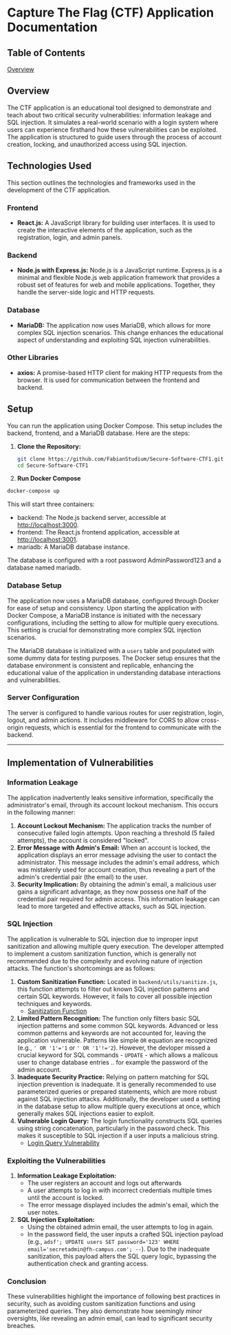 # Capture The Flag (CTF) Application Documentation

## Table of Contents  
[Overview](#overview)  

## Overview
The CTF application is an educational tool designed to demonstrate and teach about two critical security vulnerabilities: information leakage and SQL injection. It simulates a real-world scenario with a login system where users can experience firsthand how these vulnerabilities can be exploited. The application is structured to guide users through the process of account creation, locking, and unauthorized access using SQL injection.

## Technologies Used
This section outlines the technologies and frameworks used in the development of the CTF application.

### Frontend

- **React.js:** A JavaScript library for building user interfaces. It is used to create the interactive elements of the application, such as the registration, login, and admin panels.

### Backend

- **Node.js with Express.js:** Node.js is a JavaScript runtime. Express.js is a minimal and flexible Node.js web application framework that provides a robust set of features for web and mobile applications. Together, they handle the server-side logic and HTTP requests.

### Database

- **MariaDB:** The application now uses MariaDB, which allows for more complex SQL injection scenarios. This change enhances the educational aspect of understanding and exploiting SQL injection vulnerabilities.

### Other Libraries

- **axios:** A promise-based HTTP client for making HTTP requests from the browser. It is used for communication between the frontend and backend.

## Setup

You can run the application using Docker Compose. This setup includes the backend, frontend, and a MariaDB database. Here are the steps:

1. **Clone the Repository:**

   ```sh
   git clone https://github.com/FabianStudium/Secure-Software-CTF1.git
   cd Secure-Software-CTF1
   ```

2. **Run Docker Compose**

```sh
docker-compose up
```

This will start three containers:

* backend: The Node.js backend server, accessible at <http://localhost:3000>.
* frontend: The React.js frontend application, accessible at <http://localhost:3001>.
* mariadb: A MariaDB database instance.

The database is configured with a root password AdminPassword123 and a database named mariadb.

### Database Setup

The application now uses a MariaDB database, configured through Docker for ease of setup and consistency. Upon starting the application with Docker Compose, a MariaDB instance is initiated with the necessary configurations, including the setting to allow for multiple query executions. This setting is crucial for demonstrating more complex SQL injection scenarios.

The MariaDB database is initialized with a `users` table and populated with some dummy data for testing purposes. The Docker setup ensures that the database environment is consistent and replicable, enhancing the educational value of the application in understanding database interactions and vulnerabilities.

### Server Configuration
The server is configured to handle various routes for user registration, login, logout, and admin actions. It includes middleware for CORS to allow cross-origin requests, which is essential for the frontend to communicate with the backend.

---

## Implementation of Vulnerabilities

### Information Leakage
The application inadvertently leaks sensitive information, specifically the administrator's email, through its account lockout mechanism. This occurs in the following manner:

1. **Account Lockout Mechanism:** The application tracks the number of consecutive failed login attempts. Upon reaching a threshold (5 failed attempts), the account is considered "locked".
2. **Error Message with Admin's Email:** When an account is locked, the application displays an error message advising the user to contact the administrator. This message includes the admin's email address, which was mistakenly used for account creation, thus revealing a part of the admin's credential pair (the email) to the user.
3. **Security Implication:** By obtaining the admin's email, a malicious user gains a significant advantage, as they now possess one half of the credential pair required for admin access. This information leakage can lead to more targeted and effective attacks, such as SQL injection.

### SQL Injection
The application is vulnerable to SQL injection due to improper input sanitization and allowing multiple query execution. The developer attempted to implement a custom sanitization function, which is generally not recommended due to the complexity and evolving nature of injection attacks. The function's shortcomings are as follows:

1. **Custom Sanitization Function:** Located in `backend/utils/sanitize.js`, this function attempts to filter out known SQL injection patterns and certain SQL keywords. However, it fails to cover all possible injection techniques and keywords.
   - [Sanitization Function](https://github.com/FabianStudium/Secure-Software-CTF1/blob/main/backend/utils/sanitize.js)
2. **Limited Pattern Recognition:** The function only filters basic SQL injection patterns and some common SQL keywords. Advanced or less common patterns and keywords are not accounted for, leaving the application vulnerable. Patterns like simple `OR` equation are recognized (e.g., `' OR '1'='1` or `' OR '1'!='2`). However, the devloper missed a crucial keyword for SQL commands - `UPDATE` - which allows a malicous user to change database entries .. for example the password of the admin account.
3. **Inadequate Security Practice:** Relying on pattern matching for SQL injection prevention is inadequate. It is generally recommended to use parameterized queries or prepared statements, which are more robust against SQL injection attacks. Additionally, the developer used a setting in the database setup to allow multiple query executions at once, which generally makes SQL injections easier to exploit.
4. **Vulnerable Login Query:** The login functionality constructs SQL queries using string concatenation, particularly in the password check. This makes it susceptible to SQL injection if a user inputs a malicious string.
   - [Login Query Vulnerability](https://github.com/FabianStudium/Secure-Software-CTF1/blob/main/server.js)

### Exploiting the Vulnerabilities

1. **Information Leakage Exploitation:**
   - The user registers an account and logs out afterwards
   - A user attempts to log in with incorrect credentials multiple times until the account is locked.
   - The error message displayed includes the admin's email, which the user notes.
2. **SQL Injection Exploitation:**
   - Using the obtained admin email, the user attempts to log in again.
   - In the password field, the user inputs a crafted SQL injection payload (e.g., `adsf'; UPDATE users SET password='123' WHERE email='secretadmin@fh-campus.com'; --`). Due to the inadequate sanitization, this payload alters the SQL query logic, bypassing the authentication check and granting access.

### Conclusion
These vulnerabilities highlight the importance of following best practices in security, such as avoiding custom sanitization functions and using parameterized queries. They also demonstrate how seemingly minor oversights, like revealing an admin email, can lead to significant security breaches.
